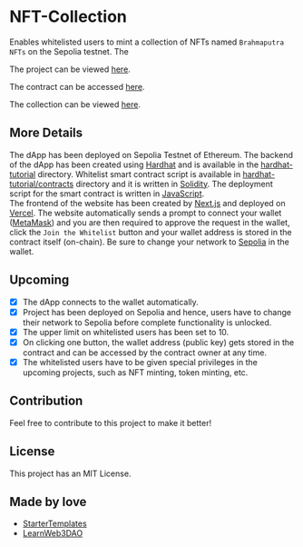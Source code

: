 # NFT-Collection

Enables whitelisted users to mint a collection of NFTs named `Brahmaputra NFTs` on the Sepolia testnet. The <br />

The project can be viewed [here](https://nft-collection-five-mu.vercel.app/). <br />

The contract can be accessed [here](https://sepolia.etherscan.io/address/0xE68EFffB7caD10C0AdD9522055c4c9F2ee0e2393). <br />

The collection can be viewed [here](https://sepolia.etherscan.io/token/0xe68efffb7cad10c0add9522055c4c9f2ee0e2393).

## More Details

The dApp has been deployed on Sepolia Testnet of Ethereum. The backend of the dApp has been created using [Hardhat](https://hardhat.org/) and is available in the [hardhat-tutorial](https://github.com/Tanmay-Bhatnagar-03/NFT-Collection/tree/main/hardhat-tutorial) directory. Whitelist smart contract script is available in [hardhat-tutorial/contracts](https://github.com/Tanmay-Bhatnagar-03/NFT-Collection/tree/main/hardhat-tutorial/contracts) directory and it is written in [Solidity](https://soliditylang.org/). The deployment script for the smart contract is written in [JavaScript](https://developer.mozilla.org/en-US/docs/Web/javascript). <br />
The frontend of the website has been created by [Next.js](https://nextjs.org/) and deployed on [Vercel](https://vercel.com/). The website automatically sends a prompt to connect your wallet ([MetaMask](https://metamask.io/)) and you are then required to approve the request in the wallet, click the `Join the Whitelist` button and your wallet address is stored in the contract itself (on-chain). Be sure to change your network to [Sepolia](https://sepolia.dev/) in the wallet.  

## Upcoming

- [x] The dApp connects to the wallet automatically.
- [x] Project has been deployed on Sepolia and hence, users have to change their network to Sepolia before complete functionality is unlocked.
- [x] The upper limit on whitelisted users has been set to 10.
- [x] On clicking one button, the wallet address (public key) gets stored in the contract and can be accessed by the contract owner at any time.
- [x] The whitelisted users have to be given special privileges in the upcoming projects, such as NFT minting, token minting, etc.

## Contribution

Feel free to contribute to this project to make it better!

## License

This project has an MIT License.

## Made by love

- [StarterTemplates](https://twitter.com/startertemp)
- [LearnWeb3DAO](https://learnweb3.io)
